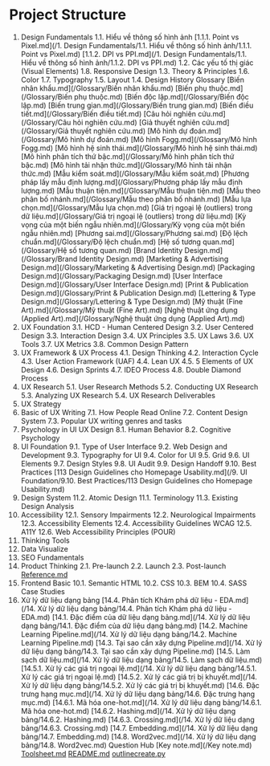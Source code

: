 # Project Structure

1. Design Fundamentals
	1.1. Hiểu về thông số hình ảnh
		[1.1.1. Point vs Pixel.md](/1. Design Fundamentals/1.1. Hiểu về thông số hình ảnh/1.1.1. Point vs Pixel.md) 
		[1.1.2. DPI vs PPI.md](/1. Design Fundamentals/1.1. Hiểu về thông số hình ảnh/1.1.2. DPI vs PPI.md) 
	1.2. Các yếu tố thị giác (Visual Elements)
	1.8. Responsive Design
	1.3. Theory & Principles
	1.6. Color
	1.7. Typography
	1.5. Layout
	1.4. Design History
Glossary
	[Biến nhân khẩu.md](/Glossary/Biến nhân khẩu.md) 
	[Biến phụ thuộc.md](/Glossary/Biến phụ thuộc.md) 
	[Biến độc lập.md](/Glossary/Biến độc lập.md) 
	[Biến trung gian.md](/Glossary/Biến trung gian.md) 
	[Biến điều tiết.md](/Glossary/Biến điều tiết.md) 
	[Câu hỏi nghiên cứu.md](/Glossary/Câu hỏi nghiên cứu.md) 
	[Giả thuyết nghiên cứu.md](/Glossary/Giả thuyết nghiên cứu.md) 
	[Mô hình dự đoán.md](/Glossary/Mô hình dự đoán.md) 
	[Mô hình Fogg.md](/Glossary/Mô hình Fogg.md) 
	[Mô hình hệ sinh thái.md](/Glossary/Mô hình hệ sinh thái.md) 
	[Mô hình phân tích thứ bậc.md](/Glossary/Mô hình phân tích thứ bậc.md) 
	[Mô hình tải nhận thức.md](/Glossary/Mô hình tải nhận thức.md) 
	[Mẫu kiểm soát.md](/Glossary/Mẫu kiểm soát.md) 
	[Phương pháp lấy mẫu định lượng.md](/Glossary/Phương pháp lấy mẫu định lượng.md) 
	[Mẫu thuận tiện.md](/Glossary/Mẫu thuận tiện.md) 
	[Mẫu theo phân bố nhánh.md](/Glossary/Mẫu theo phân bố nhánh.md) 
	[Mẫu lựa chọn.md](/Glossary/Mẫu lựa chọn.md) 
	[Giá trị ngoại lệ (outliers) trong dữ liệu.md](/Glossary/Giá trị ngoại lệ (outliers) trong dữ liệu.md) 
	[Kỳ vọng của một biến ngẫu nhiên.md](/Glossary/Kỳ vọng của một biến ngẫu nhiên.md) 
	[Phương sai.md](/Glossary/Phương sai.md) 
	[Độ lệch chuẩn.md](/Glossary/Độ lệch chuẩn.md) 
	[Hệ số tương quan.md](/Glossary/Hệ số tương quan.md) 
	[Brand Identity Design.md](/Glossary/Brand Identity Design.md) 
	[Marketing & Advertising Design.md](/Glossary/Marketing & Advertising Design.md) 
	[Packaging Design.md](/Glossary/Packaging Design.md) 
	[User Interface Design.md](/Glossary/User Interface Design.md) 
	[Print & Publication Design.md](/Glossary/Print & Publication Design.md) 
	[Lettering & Type Design.md](/Glossary/Lettering & Type Design.md) 
	[Mỹ thuật (Fine Art).md](/Glossary/Mỹ thuật (Fine Art).md) 
	[Nghệ thuật ứng dụng (Applied Art).md](/Glossary/Nghệ thuật ứng dụng (Applied Art).md) 
3. UX Foundation
	3.1. HCD - Human Centered Design
	3.2. User Centered Design
	3.3. Interaction Design
	3.4. UX Principles
	3.5. UX Laws
	3.6. UX Tools
	3.7. UX Metrics
	3.8. Common Design Pattern
4. UX Framework & UX Process
	4.1. Design Thinking
	4.2. Interaction Cycle
	4.3. User Action Framework (UAF)
	4.4. Lean UX
	4.5. 5 Elements of UX Design
	4.6. Design Sprints
	4.7. IDEO Process
	4.8. Double Diamond Process
5. UX Research
	5.1. User Research Methods
	5.2. Conducting UX Research
	5.3. Analyzing UX Research
	5.4. UX Research Deliverables
6. UX Strategy
7. Basic of UX Writing
	7.1. How People Read Online
	7.2. Content Design System
	7.3. Popular UX writing genres and tasks
8. Psychology in UI UX Design
	8.1. Human Behavior
	8.2. Cognitive Psychology
9. UI Foundation
	9.1. Type of User Interface
	9.2. Web Design and Development
	9.3. Typography for UI
	9.4. Color for UI
	9.5. Grid
	9.6. UI Elements
	9.7. Design Styles
	9.8. UI Audit
	9.9. Design Handoff
	9.10. Best Practices
		[113 Design Guidelines cho Homepage Usability.md](/9. UI Foundation/9.10. Best Practices/113 Design Guidelines cho Homepage Usability.md) 
11. Design System
	11.2. Atomic Design
	11.1. Terminology
	11.3. Existing Design Analysis
12. Accessibility
	12.1. Sensory Impairments
	12.2. Neurological Impairments
	12.3. Accessibility Elements
	12.4. Accessibility Guidelines WCAG
	12.5. A11Y
	12.6. Web Accessibility Principles (POUR)
16. Thinking Tools
15. Data Visualize
13. SEO Fundamentals
2. Product Thinking
	2.1. Pre-launch
	2.2. Launch
	2.3. Post-launch
[Reference.md](/Reference.md) 
10. Frontend Basic
	10.1. Semantic HTML
	10.2. CSS
	10.3. BEM
	10.4. SASS
Case Studies
14. Xử lý dữ liệu dạng bảng
	[14.4. Phân tích Khám phá dữ liệu - EDA.md](/14. Xử lý dữ liệu dạng bảng/14.4. Phân tích Khám phá dữ liệu - EDA.md) 
	[14.1. Đặc điểm của dữ liệu dạng bảng.md](/14. Xử lý dữ liệu dạng bảng/14.1. Đặc điểm của dữ liệu dạng bảng.md) 
	[14.2. Machine Learning Pipeline.md](/14. Xử lý dữ liệu dạng bảng/14.2. Machine Learning Pipeline.md) 
	[14.3. Tại sao cần xây dựng Pipeline.md](/14. Xử lý dữ liệu dạng bảng/14.3. Tại sao cần xây dựng Pipeline.md) 
	[14.5. Làm sạch dữ liệu.md](/14. Xử lý dữ liệu dạng bảng/14.5. Làm sạch dữ liệu.md) 
	[14.5.1. Xử lý các giá trị ngoại lệ.md](/14. Xử lý dữ liệu dạng bảng/14.5.1. Xử lý các giá trị ngoại lệ.md) 
	[14.5.2. Xử lý các giá trị bị khuyết.md](/14. Xử lý dữ liệu dạng bảng/14.5.2. Xử lý các giá trị bị khuyết.md) 
	[14.6. Đặc trưng hạng mục.md](/14. Xử lý dữ liệu dạng bảng/14.6. Đặc trưng hạng mục.md) 
	[14.6.1. Mã hóa one-hot.md](/14. Xử lý dữ liệu dạng bảng/14.6.1. Mã hóa one-hot.md) 
	[14.6.2. Hashing.md](/14. Xử lý dữ liệu dạng bảng/14.6.2. Hashing.md) 
	[14.6.3. Crossing.md](/14. Xử lý dữ liệu dạng bảng/14.6.3. Crossing.md) 
	[14.7. Embedding.md](/14. Xử lý dữ liệu dạng bảng/14.7. Embedding.md) 
	[14.8. Word2vec.md](/14. Xử lý dữ liệu dạng bảng/14.8. Word2vec.md) 
Question Hub
[Key note.md](/Key note.md) 
[Toolsheet.md](/Toolsheet.md) 
[README.md](/README.md) 
[outlinecreate.py](/outlinecreate.py) 
